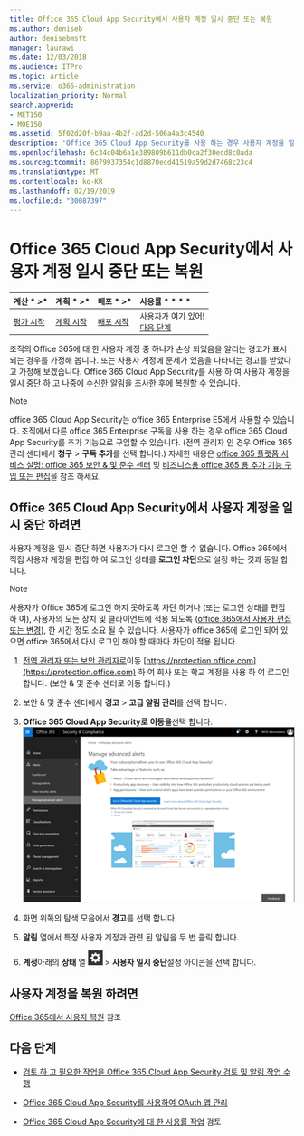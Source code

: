 ```yaml
---
title: Office 365 Cloud App Security에서 사용자 계정 일시 중단 또는 복원
ms.author: deniseb
author: denisebmsft
manager: laurawi
ms.date: 12/03/2018
ms.audience: ITPro
ms.topic: article
ms.service: o365-administration
localization_priority: Normal
search.appverid:
- MET150
- MOE150
ms.assetid: 5f02d20f-b9aa-4b2f-ad2d-506a4a3c4540
description: 'Office 365 Cloud App Security를 사용 하는 경우 사용자 계정을 일시 중단 하거나 대기 취소 하는 거 버 넌 스 작업을 수행할 수 있습니다. '
ms.openlocfilehash: 6c34c04b6a1e389809b611db0ca2f30ecd8c0ada
ms.sourcegitcommit: 8679937354c1d8870ecd41519a59d2d7468c23c4
ms.translationtype: MT
ms.contentlocale: ko-KR
ms.lasthandoff: 02/19/2019
ms.locfileid: "30087397"
---
```

# <a name="suspend-or-restore-a-user-account-in-office-365-cloud-app-security"></a>Office 365 Cloud App Security에서 사용자 계정 일시 중단 또는 복원

|계산 * *\>**|계획 * *\>**|배포 * *\>**|사용률 * * * *|
|:-----|:-----|:-----|:-----|
|[평가 시작](office-365-cas-overview.md) <br/> |[계획 시작](get-ready-for-office-365-cas.md) <br/> |[배포 시작](turn-on-office-365-cas.md) <br/> |사용자가 여기 있어!  <br/> [다음 단계](suspend-or-restore-an-account-in-ocas.md#nextsteps) <br/> |
   
조직의 Office 365에 대 한 사용자 계정 중 하나가 손상 되었음을 알리는 경고가 표시 되는 경우를 가정해 봅니다. 또는 사용자 계정에 문제가 있음을 나타내는 경고를 받았다고 가정해 보겠습니다. Office 365 Cloud App Security를 사용 하 여 사용자 계정을 일시 중단 하 고 나중에 수신한 알림을 조사한 후에 복원할 수 있습니다.
  
> [!NOTE]
> office 365 Cloud App Security는 office 365 Enterprise E5에서 사용할 수 있습니다. 조직에서 다른 office 365 Enterprise 구독을 사용 하는 경우 office 365 Cloud App Security를 추가 기능으로 구입할 수 있습니다. (전역 관리자 인 경우 Office 365 관리 센터에서 **청구** \> **구독 추가**를 선택 합니다.) 자세한 내용은 [office 365 플랫폼 서비스 설명: office 365 보안 &amp; 및 준수 센터](https://technet.microsoft.com/en-us/library/dn933793.aspx) 및 [비즈니스용 office 365 용 추가 기능 구입 또는 편집](https://support.office.com/article/4e7b57d6-b93b-457d-aecd-0ea58bff07a6)을 참조 하세요. 
  
## <a name="to-suspend-a-user-account-in-office-365-cloud-app-security"></a>Office 365 Cloud App Security에서 사용자 계정을 일시 중단 하려면

사용자 계정을 일시 중단 하면 사용자가 다시 로그인 할 수 없습니다. Office 365에서 직접 사용자 계정을 편집 하 여 로그인 상태를 **로그인 차단**으로 설정 하는 것과 동일 합니다.
  
> [!NOTE]
> 사용자가 Office 365에 로그인 하지 못하도록 차단 하거나 (또는 로그인 상태를 편집 하 여), 사용자의 모든 장치 및 클라이언트에 적용 되도록 ([office 365에서 사용자 편집 또는 변경](https://support.office.com/article/42BB3F17-8F9D-4182-B434-5F1C8024E614#SingleUserPreview)), 한 시간 정도 소요 될 수 있습니다. 사용자가 office 365에 로그인 되어 있으면 office 365에서 다시 로그인 해야 할 때마다 차단이 적용 됩니다. 
  
1. [전역 관리자 또는 보안 관리자로](permissions-in-the-security-and-compliance-center.md)이동 [https://protection.office.com](https://protection.office.com) 하 여 회사 또는 학교 계정을 사용 하 여 로그인 합니다. (보안 &amp; 및 준수 센터로 이동 합니다.) 
    
2. 보안 &amp; 및 준수 센터에서 **경고** \> **고급 알림 관리**를 선택 합니다.
    
3. **Office 365 Cloud App Security로 이동을**선택 합니다.<br>![보안 &amp; 및 준수 센터에서 Office 365 Cloud App Security로 이동 하려면 고급 알림 관리를 선택 합니다.](media/958632d4-03e3-4ade-8e22-d5509db6fca7.png)<br>
  
4. 화면 위쪽의 탐색 모음에서 **경고**를 선택 합니다.
    
5. **알림** 열에서 특정 사용자 계정과 관련 된 알림을 두 번 클릭 합니다. 
    
6. **계정**아래의 **상태** 열 ![에서](media/e01b75cc-b28f-4b83-8f86-b1b13dc27ab2.png) \> **사용자 일시 중단**설정 아이콘을 선택 합니다.
    
## <a name="to-restore-a-user-account"></a>사용자 계정을 복원 하려면

[Office 365에서 사용자 복원](https://support.office.com/article/2c261e42-5dd1-48b0-845f-2a016d29cfc1) 참조
  
## <a name="next-steps"></a>다음 단계

- [검토 하 고 필요한 작업을 Office 365 Cloud App Security 검토 및 알림 작업 수행](review-office-365-cas-alerts.md)
    
- [Office 365 Cloud App Security를 사용하여 OAuth 앱 관리](manage-app-permissions-in-ocas.md)
    
- [Office 365 Cloud App Security에 대 한 사용률 작업](utilization-activities-for-ocas.md) 검토
    

